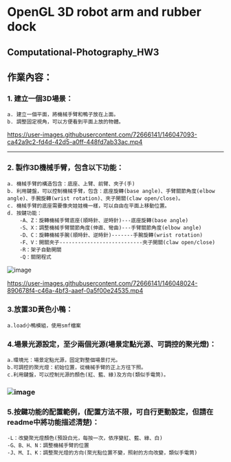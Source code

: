 # OpenGL 3D robot arm and rubber dock 
## Computational-Photography_HW3

## 作業內容：
### 1. 建立一個3D場景：
	a. 建立一個平面，將機械手臂和鴨子放在上面。
	b. 調整固定視角，可以方便看到平面上放的物體。
https://user-images.githubusercontent.com/72666141/146047093-ca42a9c2-fd4d-42d5-a0ff-448fd7ab33ac.mp4

---

### 2. 製作3D機械手臂，包含以下功能：
	a. 機械手臂的構造包含：底座、上臂、前臂、夾子(手)
	b. 利用鍵盤，可以控制機械手臂，包含：底座旋轉(base angle)、手臂關節角度(elbow angle)、手腕旋轉(wrist rotation)、夾子開關(claw open/close)。
	c. 機械手臂的底座需要像夾娃娃機一樣，可以自由在平面上移動位置。
	d. 按鍵功能：
		-A、Z：旋轉機械手臂底座(順時針、逆時針)---底座旋轉(base angle)
		-S、X：調整機械手臂關節角度(伸直、彎曲)---手臂關節角度(elbow angle)
		-D、C：旋轉機械手腕(順時針、逆時針)-------手腕旋轉(wrist rotation)
		-F、V：開關夾子---------------------------夾子開關(claw open/close)
		-R：架子自動開關
		-Q：關閉程式
![image](https://user-images.githubusercontent.com/72666141/141769732-add5e6f8-f363-40b4-878e-267363b78e9f.png)


https://user-images.githubusercontent.com/72666141/146048024-890678f4-c46a-4bf3-aaef-0a5f00e24535.mp4



	
###	3.放置3D黃色小鴨：
	a.load小鴨模組，使用smf檔案

###	4.場景光源設定，至少兩個光源(場景定點光源、可調控的聚光燈)：
	a.環境光：場景定點光源，固定對整個場景打光。
	b.可調控的聚光燈：初始位置，從機械手臂的正上方往下照。
	c.利用鍵盤，可以控制光源的顏色(紅、藍、綠)及方向(類似手電筒)。
###	![image](https://user-images.githubusercontent.com/72666141/141769541-e969fcfa-bac3-426d-b284-f7c91b9f31db.png)

###	5.按鍵功能的配置範例，(配置方法不限，可自行更動設定，但請在readme中將功能描述清楚)：
	
	-L：改變聚光燈顏色(預設白光，每按一次，依序變紅、藍、綠、白)
	-G、B、H、N：調整機械手臂的位置
	-J、M、I、K：調整聚光燈的方向(聚光點位置不變，照射的方向改變，類似手電筒)
